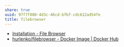 ```yaml
---
share: true
uuid: 97f7f800-4d3c-46cd-bfbf-cdc612ad54fe
title: filebrowser
---
```

* [Installation - File Browser](https://filebrowser.org/installation)
* [hurlenko/filebrowser - Docker Image | Docker Hub](https://hub.docker.com/r/hurlenko/filebrowser)
